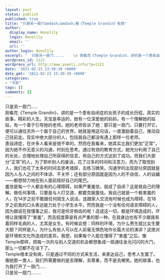 ```yaml
---
layout: post
status: publish
published: true
title: "只是另一扇门&mdash;&mdash;看《Temple Grandin》有感"
author:
  display_name: Honolily
  login: Honolily
  email: ''
  url: ''
author_login: Honolily
excerpt: "  只是另一扇门.....    \n 刚看完《Temple Grandin》，讲的是一个患有自闭症的女孩子的成长历程，真实的故事，精彩的人生。天宝是幸运的，她有一位深爱她的妈妈，有一个理解她的姑姑，有一个善于引导她的老师。她的老师告诉了她：那只是一扇门，只要打开它，便可以通往另外一个属于自己的世界。她就是用这句话，一直激励着自己，推动自己往前走。现实中绝大部分的人，包括我自己都没有遇上那样一位老师。"
wordpress_id: 1121
wordpress_url: http://www.yuanli.info/?p=1121
date: '2011-02-23 23:30:39 +0800'
date_gmt: '2011-02-23 15:30:39 +0800'
categories:
- "书影"
tags: []
comments: []
---
```

<p>  只是另一扇门.....<br />
 刚看完《Temple Grandin》，讲的是一个患有自闭症的女孩子的成长历程，真实的故事，精彩的人生。天宝是幸运的，她有一位深爱她的妈妈，有一个理解她的姑姑，有一个善于引导她的老师。她的老师告诉了她：那只是一扇门，只要打开它，便可以通往另外一个属于自己的世界。她就是用这句话，一直激励着自己，推动自己往前走。现实中绝大部分的人，包括我自己都没有遇上那样一位老师。<a id="more"></a><a id="more-1121"></a><br />
    患自闭症，在许多人看来是很不幸的，然而在我看来，她其实比我们更加&ldquo;正常&rdquo;，因为她不作无意义的沟通，时刻在思考。通过有效的教育方式，她充分利用了自己的长处，合理地处理自己所获得的信息，用自己的方式达到了成功。而我们大部分&ldquo;正常&rdquo;的人，为了聆听别人的废话，花了过多的时间和注意力，而为了取悦别人，我们也花了太多的时间去思考措辞，去练习微笑。沟通学的出现部分原因就是因为人与人之间的不体谅、不关怀；还有部分原因就是因为人的不自信，人的谄媚&mdash;&mdash;都想努力地在别人面前摇好自己的尾巴。<br />
    羞怯是每一个人都会有的心理障碍，如果严重羞怯，就成了自闭？这是我自己的理解。做任何事情，只要是与人打交道，都要克服羞怯。我自己就是一个极害羞的人，在14岁之前不敢跟任何陌生人说话，连跟家人交流有时候也成为障碍，在18岁之前我的口头表达能力处于小学生水平。然而我是一个没有任何语言障碍的人，因为据说在我懂事之前，我可是伶牙俐齿的呢！造成这一切，都是环境造成的，环境让我懂得了&ldquo;害羞&rdquo;，而且程度算是有点严重的那一种。在我身边也有不少跟我有着同样毛病的人，尤其是女生。有时候会想：同样的环境，为什么男生就比女生要大胆？同样是人，为什么有些人可以在人前毫无惧色地作长篇大论的演讲？这绝对是环境和文化所造成的差异。我想，如果每个人能在懂得了&ldquo;害羞&rdquo;之后，像Temple那样，把每一次的与别人交道的机会都想象成一扇通往金光闪闪的大门，那么一切都不在话下了。<br />
    Temple根本没有病，只是通过不同的方式来生活，来表达自己，思考人生罢了。像她那一类人，我们所需要做的是去理解，去尊重，而不是去嘲笑。她的故事，也为我打开了一扇门.....<br />
    只是另一扇门........</p>

